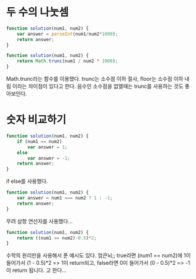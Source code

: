 # 두 수의 나눗셈
```js
function solution(num1, num2) {
    var answer = parseInt(num1/num2*1000);
    return answer;
}
```

```js
function solution(num1, num2) {
    return Math.trunc(num1 / num2 * 1000);
}
```
Math.trunc라는 함수를 이용했다.
trunc는 소수점 이하 절사, floor는 소수점 이하 내림 이라는 차이점이 있다고 한다.
음수인 소수점을 없앨때는 trunc를 사용하는 것도 좋아보인다.

# 숫자 비교하기
```js
function solution(num1, num2) {
    if (num1 == num2)
        var answer = 1;
    else
        var answer = -1;
    return answer;
}
```
if else를 사용했다.

```js
function solution(num1, num2) {
    var answer = num1 === num2 ? 1 : -1;
    return answer;
}
```
무려 삼항 연산자를 사용했다...

```js
function solution(num1, num2) {
    return ((num1 == num2)-0.5)*2;
}
```
수학의 원리만을 사용해서 푼 예시도 있다. 엄큰뇌;;
true라면 (num1 == num2)에 1이 들어가서 (1 - 0.5)*2 => 1이 return되고, false라면 0이 들어가서 (0 - 0.5)*2 => -1이 return 됩니다. 고 한다...

